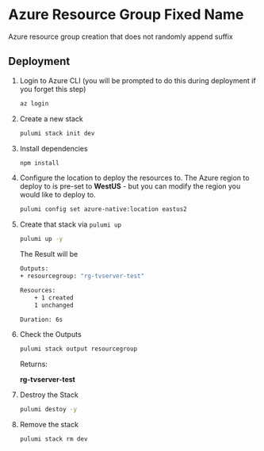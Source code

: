 
# Azure Resource Group Fixed Name
Azure resource group creation that does not randomly append suffix

## Deployment
1. Login to Azure CLI (you will be prompted to do this during deployment if you forget this step)

    ```bash
    az login
    ```

1. Create a new stack

    ```bash
    pulumi stack init dev
    ```
1. Install dependencies
    ```bash
    npm install
    ```
1. Configure the location to deploy the resources to. The Azure region to deploy to is pre-set to **WestUS** - but you can modify the region you would like to deploy to.

    ```bash
    pulumi config set azure-native:location eastus2
    ```
1. Create that stack via `pulumi up`
    ```bash
    pulumi up -y
    ```

    The Result will be

    ```bash
    Outputs:
    + resourcegroup: "rg-tvserver-test"

    Resources:
        + 1 created
        1 unchanged

    Duration: 6s
    ```
1. Check the Outputs
   ```bash
   pulumi stack output resourcegroup
   ```
   Returns:

   **rg-tvserver-test**

1. Destroy the Stack
   ```bash
   pulumi destoy -y
   ```
1. Remove the stack
   ```bash
   pulumi stack rm dev
   ```